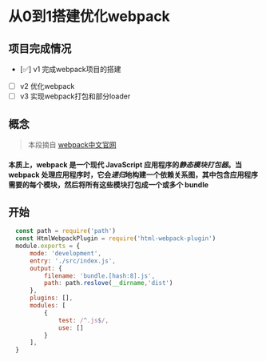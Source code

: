 # 从0到1搭建优化webpack
## 项目完成情况
- [✅] v1 完成webpack项目的搭建
- [ ] v2 优化webpack
- [ ] v3 实现webpack打包和部分loader
## 概念
> 本段摘自 [webpack中文官网](https://www.webpackjs.com/concepts "webpack中文官网")
#### 本质上，webpack 是一个现代 JavaScript 应用程序的***静态模块打包器***。当 webpack 处理应用程序时，它会***递归***地构建一个依赖关系图，其中包含应用程序需要的每个模块，然后将所有这些模块打包成一个或多个 bundle
## 开始
``` javaScript
  const path = require('path')
  const HtmlWebpackPlugin = require('html-webpack-plugin')
  module.exports = {
      mode: 'development',
      entry: './src/index.js',
      output: {
          filename: 'bundle.[hash:8].js',
          path: path.reslove(__dirname,'dist')
      },
      plugins: [],
      modules: [
          {
              test: /^.js$/,
              use: []
          }
      ],
  }
```
